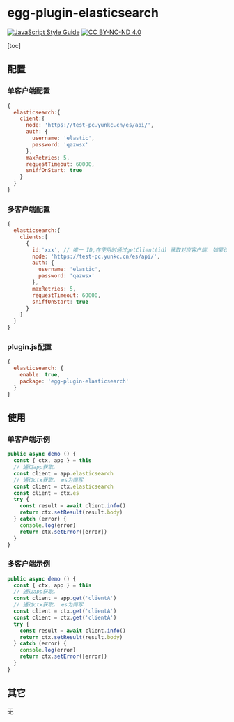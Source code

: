 # egg-plugin-elasticsearch

[![JavaScript Style Guide](https://img.shields.io/badge/code_style-standard-brightgreen.svg)](https://standardjs.com) [![CC BY-NC-ND 4.0](https://img.shields.io/badge/license-MIT-green)](https://opensource.org/licenses/MIT)

[toc]

## 配置

### 单客户端配置

```js
{
  elasticsearch:{
    client:{
      node: 'https://test-pc.yunkc.cn/es/api/',
      auth: {
        username: 'elastic',
        password: 'qazwsx'
      },
      maxRetries: 5,
      requestTimeout: 60000,
      sniffOnStart: true
    }
  }
}
```
### 多客户端配置
```js
{
  elasticsearch:{
    clients:[
      {
        id:'xxx', // 唯一 ID,在使用时通过getClient(id) 获取对应客户端. 如果设置为default, 可以直接使用 ctx.es 获取并使用
        node: 'https://test-pc.yunkc.cn/es/api/',
        auth: {
          username: 'elastic',
          password: 'qazwsx'
        },
        maxRetries: 5,
        requestTimeout: 60000,
        sniffOnStart: true
      }
    ]
  }
}
```


### plugin.js配置

```js
{
  elasticsearch: {
    enable: true,
    package: 'egg-plugin-elasticsearch'
  }
}
```

## 使用

### 单客户端示例
```js
public async demo () {
  const { ctx, app } = this
  // 通过app获取。 
  const client = app.elasticsearch
  // 通过ctx获取。 es为简写
  const client = ctx.elasticsearch
  const client = ctx.es
  try {
    const result = await client.info()
    return ctx.setResult(result.body)
  } catch (error) {
    console.log(error)
    return ctx.setError([error])
  }
}
```

### 多客户端示例
```js
public async demo () {
  const { ctx, app } = this
  // 通过app获取。 
  const client = app.get('clientA')
  // 通过ctx获取。 es为简写
  const client = ctx.get('clientA')
  const client = ctx.get('clientA')
  try {
    const result = await client.info()
    return ctx.setResult(result.body)
  } catch (error) {
    console.log(error)
    return ctx.setError([error])
  }
}
```

## 其它
无